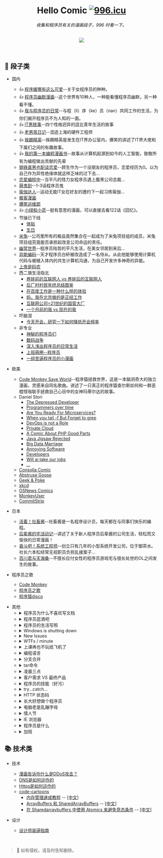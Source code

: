<div align="center">

<h1>Hello Comic <a href="https://996.icu"><img src="https://img.shields.io/badge/link-996.icu-red.svg" alt="996.icu"></a></h1>
<h6>收集和程序员有关的漫画段子，996 时看一下。</h6>
  
![](http://cover.u17i.com/2017/02/4596317_1486115484_fNNNqF16X7o3.big.jpg)

</div>
<br/>


## :see_no_evil: 段子类

- 国内
  - :thumbsup: [程序媛哪有这么可爱](http://www.kuaikanmanhua.com/web/topic/1362/)--关于女程序员的种种。
  - :thumbsup: [程序员幽默漫画](http://ac.qq.com/Comic/comicInfo/id/550436)--这个世界有10种人，一种能看懂程序员幽默，另一种看不懂。
  - :thumbsup: [我与程序员的日常](http://www.u17.com/comic/143758.html)--与程（li）序（ke）员（nan）共同工作的生活，为你们揭开程序员不为人知的一面。
  - :thumbsup: [IT男轶事](http://www.u17.com/comic/102553.html)--四个性格迥异的逗比青年生活的故事
  - :thumbsup: [老男孩日记](http://www.u17.com/comic/11457.html)--混迹上海的硬件工程师
  - :thumbsup: [挨踢精英](http://m.1kkk.com/manhua41446/)--挨踢精英是发生在IT界办公室内，爆笑的讲述了IT界大佬和下属们之间的有趣故事。
  - :thumbsup: [我的第一本编程漫画书](http://m.ac.qq.com/comic/index/id/637437)--故事从计算机起源到如今的人工智能，致敬所有为编程做出贡献的先辈
  - [钢铁直男也配谈恋爱](http://www.u17.com/comic/176296.html)--顾生作为一个没朋友的程序员，恋爱经历为0。以为自己作为异性绝缘体就这样乏味的过下去...
  - [恋爱编程中](https://ac.qq.com/Comic/comicInfo/id/635467)--当平凡的怪力女程序员遇上腹黑公司总裁...
  - [萌鬼到](http://www.u17.com/chapter/769294.html#image_id=5522656)--1-3话程序员鬼
  - [瑜伽达人](http://www.u17.com/comic/173744.html)--运动无能IT女在好友的邀约下一起习练瑜伽…
  - [极客漫画](https://linux.cn/talk/comic/)
  - [爆笑运维部](http://www.u17.com/comic/145814.html)
  - :thumbsup: [小绿和小蓝](https://ac.qq.com/Comic/ComicInfo/id/536332)--挺有意思的漫画，可以直接去看122话《回忆》。
  - 节操已下线
    - [体贴](http://www.u17.com/chapter/460736.html#image_id=3368230)
    - [生日](http://www.u17.com/chapter/476204.html#image_id=3491812)
  - [米兔](https://m.dmzj.com/info/42098.html)--公司里所有的极品竟然集合在一起成为了米兔项目组的成员，米兔项目组究竟能否承担起改变公司命运的责任。
  - [幽冥世界](https://ac.qq.com/Comic/comicInfo/id/622009)--程序员陆哲的平凡生活，在美女邻居到来后...
  - [异能编码](http://ac.qq.com/Comic/comicInfo/id/622009)--天才程序员白轩被改造成了一名侍从。从此他能够使用计算机代码与被植入体内的共生计算机沟通，为自己开发许多神奇的异能。
  - [上帝是码农](http://m.sohu.com/a/236684038_100140685)
  - 西二旗生活指北
     - [养娃前的互联网人 vs 养娃后的互联网人](https://mp.weixin.qq.com/s/pJN6-PCCtJAbTzMMNThEdA)
     - [后厂村村民年终总结图鉴](https://mp.weixin.qq.com/s/6GN6VRJ7QvNL19X8kbaFLQ?)
     - [在百度工作是一种什么样的体验](https://mp.weixin.qq.com/s/N0wmMm2IhTKyzUUKdmuEqQ)
     - [妈，我在北京做的是正经工作](https://mp.weixin.qq.com/s/spJFv_XkRn73CkH3OlGRJA)
     - [互联网公司=21世纪的国营大厂](https://mp.weixin.qq.com/s/zpLHM7xZxNy3phNeDKwwVw)
     - [一个月前的我 vs 现在的我](https://mp.weixin.qq.com/s/pbP5jOWh7-1W5px1Ay3BDg)
  - 吓脑湿
     - [今天开会，研究一下如何降低开会频率](https://mp.weixin.qq.com/s/KvHuHRJmgvylhQM5qFe8ew)
  - 非专业
     - [神秘的程序员们](http://blog.xiqiao.info/category/programmers)
     - [数码战争](http://www.u17.com/comic/15000.html)
     - [深入浅出程序员的日常生活](https://www.jianshu.com/c/ea843286796f)
     - [上班萌圈--程序员](http://www.zcool.com.cn/work/ZMTg0ODQ0MDA=.html)
     - [一组苦逼程序员的小漫画](http://www.zcool.com.cn/work/ZMTU4Nzg4MjQ=.html)

- 欧美
  - [Code Monkey Save World](https://manhua.dmzj.com/chengxuyuanzhengjiushijie/51551.shtml#@page=1)--程序猿拯救世界，这是一本脑洞奇大的独立漫画，灵感来自同名歌曲。讲述了一只真正的程序猿查尔斯如何和一群恶棍怪咖联手拯救自己心目中的女神玛蒂尔达的故事。
  - Daniel Stori
    - [The Depressed Developer](http://turnoff.us/geek/the-depressed-developer/)
    - [Programmers over time](http://turnoff.us/geek/programmers-over-time/)
    - [Are You Ready For Microservices?](http://turnoff.us/geek/are-you-ready-for-microservices/)
    - [When you tail -f But Forget to grep](http://turnoff.us/geek/tail-no-grep/)
    - [DevOps is not a Role](http://turnoff.us/geek/devops-explained/)
    - [Private Cloud](http://turnoff.us/geek/private-cloud/)
    - [A Comic About PHP Good Parts](http://turnoff.us/geek/php-good-parts/)
    - [Java Jigsaw Rejected](http://turnoff.us/geek/jigsaw-rejected/)
    - [Big Data Marriage](http://turnoff.us/geek/bigdata-marriage/)
    - [Annoying Software](http://turnoff.us/geek/annoying-software/)
    - [Developers](http://turnoff.us/geek/annoying-software/)
    - [Will ai take our jobs](http://turnoff.us/geek/will-ai-take-our-jobs/)
    - [...](http://turnoff.us/all/)
  - [Consolia Comic](http://consolia-comic.com/)
  - [Abstruse Goose](http://abstrusegoose.com/)
  - [Geek & Poke](http://geek-and-poke.com/)
  - [xkcd](https://xkcd.com/)
  - [OSNews Comics](https://www.osnews.com/comics/)
  - [MonkeyUser](https://www.monkeyuser.com/toc/)
  - [CommitStrip](http://www.commitstrip.com)
  
- 日本
  - [活着！社畜酱](https://m.dmzj.com/info/34802.html)--社畜酱是一名程序设计员，每天都在与同事们快乐的编程。
  - [后辈酱的宅活动记](https://m.dmzj.com/info/42651.html)--讲述了关于新人程序员后辈酱的公司生活，轻松而又愉快的日常漫画！
  - [奋斗吧！系统工程师](https://m.dmzj.com/info/15929.html)--创立只有几年的小型系统开发公司，位于御茶水。社长六本松经常无视职员负担乱接案子...
  - [百川君与天海桑](https://m.dmzj.com/info/45938.html)--不擅长应付女性的程序员游戏宅与擅长处世的OL之间发生的故事。

- 程序员之歌
  - [Code Monkey](https://m.bilibili.com/video/av91643.html)
  - [程序员之歌](http://www.cxyym.com/wp-content/uploads/2016/04/1111.jpg)
  - [程序猿disco](https://music.163.com/song?id=1398687705)
  
<ul>  
  <li>其他
    <ul>
      <li>
        <details>
        <summary>程序员为什么不喜欢写文档</summary>
        <img src="https://cloud.githubusercontent.com/assets/340282/4947986/e1ea7524-6670-11e4-9d2d-65513dfe4ad6.jpg" width="50%"/>
        </details>
      </li> 
      <li>
        <details>
        <summary>程序员逛酒吧</summary>
        <img src="https://upload-images.jianshu.io/upload_images/11329165-b9c92e9bf5e40e66?imageMogr2/auto-orient/" width="50%"/>
        </details>
      </li>
      <li>
        <details>
        <summary>程序员的生活写照</summary>
        <img src="https://upload-images.jianshu.io/upload_images/11329165-fe26be48c17e266b?imageMogr2/auto-orient/strip%7CimageView2/2/w/510/format/webp" width="50%"/>
        </details>
      </li>
      <li>
        <details>
        <summary>Windows is shutting down</summary>
        <img src="http://www.cxyym.com/wp-content/uploads/2016/04/27a037375c172b007d4c24d15e25fe13.png" width="50%"/>
        </details>
      </li> 
     <li>
        <details>
        <summary>New Issues</summary>
        <img src="https://img.mp.sohu.com/q_70,c_zoom,w_640/upload/20170805/c62e461c22424834b018277529c7d92c_th.jpg" width="50%"/>
        </details>
      </li>
       <li>
        <details>
        <summary>WTFs / minute</summary>
        <img src="https://www.osnews.com/images/comics/wtfm.jpg" width="50%"/>
        </details>
      </li>
       <li>
        <details>
        <summary>上课再也不玩纸飞机了</summary>
        <img src="https://images0.cnblogs.com/news/66372/201407/301303313216634.jpg" width="50%"/>
        </details>
      </li>
       <li>
        <details>
        <summary>编程语言</summary>
        <img src="http://5b0988e595225.cdn.sohucs.com/q_70,c_zoom,w_640/images/20171212/eb45fa9b21f4441face79268867b2eb7.jpeg" width="50%"/>
        </details>
      </li>
        <li>
        <details>
        <summary>分支合并</summary>
        <img src="http://5b0988e595225.cdn.sohucs.com/q_70,c_zoom,w_640/images/20171212/7cca4afc4d134ac9be430af1a73ac063.jpeg" width="50%"/>
        </details>
      </li>
      <li>
        <details>
        <summary>tar命令</summary>
        <img src="http://5b0988e595225.cdn.sohucs.com/q_70,c_zoom,w_640/images/20180808/c46c79c84d44408cb9d2f44d1a8512a4.jpeg" width="50%"/>
        </details>
      </li>
      <li>
        <details>
        <summary>凌晨三点</summary>
        <img src="http://static.webhek.com/techug/uploads/2017/03/19160007067e3240b0f5.gif" width="50%"/>
        </details>
      </li>
      <li>
        <details>
        <summary>客户需求 VS 最终产品</summary>
        <img src="http://static.webhek.com/techug/uploads/2017/03/1914000133561640c401.gif" width="50%"/>
        </details>
      </li>
      <li>
        <details>
        <summary>程序员的技能（好污）</summary>
        <img src="http://read.html5.qq.com/image?src=share&imageUrl=http://abco1.heibaimanhua.com/wp-content/uploads/2018/03/20180319_5aaf8b8125c8c.jpg" width="50%"/>
        </details>
      </li>
      <li>
        <details>
        <summary>try...catch...</summary>
        <img src="http://static.webhek.com/techug/uploads/2017/03/191b000704cfe22c68f5.gif" width="50%"/>
        </details>
      </li>
      <li>
        <details>
        <summary>HTTP 状态码</summary>
          <img src="http://5b0988e595225.cdn.sohucs.com/q_70,c_zoom,w_640/images/20170919/7efb7b2d7a634be6b18a6457451779dd.jpeg" width="50%"/>
          <img src="http://5b0988e595225.cdn.sohucs.com/q_70,c_zoom,w_640/images/20170919/2e5a2a8d3015466bbd1c4ff75baed465.jpeg" width="50%"/>
        </details>
      </li>
      <li>
        <details>
        <summary>长大好想做个程序员</summary>
        <img src="https://www.fun48.com/data/attachment/portal/201810/23/182629r8wso7lnysstyljw.jpg" width="50%"/>
        </details>
      </li>
     <li>
        <details>
        <summary>电脑老是乱蹦字母</summary>
        <img src="https://oscimg.oschina.net/oscnet/6a51cdca20e412762e34b53767721afdc29.jpg" width="50%"/>
        </details>
      </li>
      <li>
        <details>
        <summary>情人节</summary>
        <img src="https://upload-images.jianshu.io/upload_images/5996435-bfb76cba623c63bf.jpg?imageMogr2/auto-orient/strip%7CimageView2/2/w/960/format/webp" width="50%"/>
        <img src="https://upload-images.jianshu.io/upload_images/5996435-09c2cdbeefaec570.jpg?imageMogr2/auto-orient/strip%7CimageView2/2/w/960/format/webp" width="50%"/>
        </details>
      </li>
      <li>
        <details>
        <summary>IE 浏览器</summary>
        <img src="https://user-gold-cdn.xitu.io/2018/11/17/1671f9209f6d782b?imageView2/0/w/1280/h/960/format/webp/ignore-error/1" width="50%"/>
      </li>
       <li>
        <details>
        <summary>程序员是什么</summary>
        <img src="https://oscimg.oschina.net/oscnet/cb65495601310aeca112a39ffec1d683e07.jpg" width="50%"/>
        <img src="https://oscimg.oschina.net/oscnet/a7f95396a26e4d5663998e5a3355290f76a.jpg" width="50%"/>
        <img src="https://oscimg.oschina.net/oscnet/3063d674029b0408104e205dc67bfa7b12c.jpg" width="50%"/>
      </li>
      <li>
        <details>
        <summary>加班</summary>
        <img src="https://oscimg.oschina.net/oscnet/91a613323b7eed01a3c7aca1cc9159e4443.jpg" width="50%"/>
      </li>
     </ul>
   </li> 
</ul> 

## :books: 技术类

- 技术
  - [漫画告诉你什么是DDoS攻击？](https://www.leiphone.com/news/201509/9zGlIDvLhwguqOtg.html)
  - [DNS是如何运作的](https://howdns.works/)
  - [Https是如何运作的](https://howhttps.works/)
  - [code-cartoons](https://hacks.mozilla.org/category/code-cartoons/)
     - [内存管理速成教程](https://hacks.mozilla.org/2017/06/a-crash-course-in-memory-management/) -- [[中文]](https://zhaozhiming.github.io/blog/2017/06/20/a-crash-course-in-memory-management-zh/)
     - [ArrayBuffers 和 SharedArrayBuffers](https://hacks.mozilla.org/2017/06/a-cartoon-intro-to-arraybuffers-and-sharedarraybuffers/) -- [[中文]](https://zhaozhiming.github.io/blog/2017/06/20/a-cartoon-intro-to-arraybuffers-and-sharedarraybuffers-zh/)
     - [在 Sharedarraybuffers 中使用 Atomics 来避免竞态条件](https://hacks.mozilla.org/2017/06/avoiding-race-conditions-in-sharedarraybuffers-with-atomics/) -- [[中文]](https://zhaozhiming.github.io/blog/2017/06/21/avoiding-race-conditions-in-sharedarraybuffers-with-atomics-zh/)

- 设计
  - [设计师装逼指南](http://iconmoon.com/blog2/how-to-pretend-youre-a-great-designer/)

<br>

> :loudspeaker: 如有侵权，请及时告知删除。

